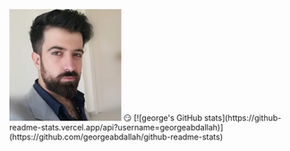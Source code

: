 
<img src="FB_IMG_1650627069618.jpg" width="200">
😏
[![george's GitHub stats](https://github-readme-stats.vercel.app/api?username=georgeabdallah)](https://github.com/georgeabdallah/github-readme-stats)


